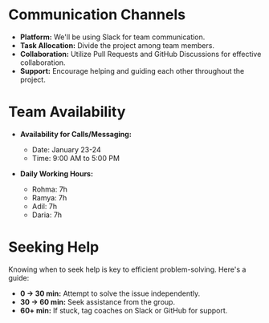 # Communication Channels

- **Platform:** We'll be using Slack for team communication.
- **Task Allocation:** Divide the project among team members.
- **Collaboration:** Utilize Pull Requests and GitHub Discussions for effective collaboration.
- **Support:** Encourage helping and guiding each other throughout the project.

# Team Availability

- **Availability for Calls/Messaging:**
  - Date: January 23-24
  - Time: 9:00 AM to 5:00 PM

- **Daily Working Hours:**
  - Rohma: 7h
  - Ramya: 7h
  - Adil: 7h
  - Daria: 7h

# Seeking Help

Knowing when to seek help is key to efficient problem-solving. Here's a guide:

- **0 -> 30 min:** Attempt to solve the issue independently.
- **30 -> 60 min:** Seek assistance from the group.
- **60+ min:** If stuck, tag coaches on Slack or GitHub for support.
